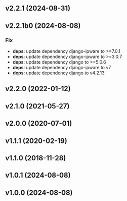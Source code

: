 ## v2.2.1 (2024-08-31)

## v2.2.1b0 (2024-08-08)

### Fix

- **deps**: update dependency django-ipware to >=7.0.1
- **deps**: update dependency django-ipware to >=3.0.7
- **deps**: update dependency django to >=5.0.6
- **deps**: update dependency django-ipware to v7
- **deps**: update dependency django to v4.2.13

## v2.2.0 (2022-01-12)

## v2.1.0 (2021-05-27)

## v2.0.0 (2020-07-01)

## v1.1.1 (2020-02-19)

## v1.1.0 (2018-11-28)

## v1.0.1 (2024-08-08)

## v1.0.0 (2024-08-08)
